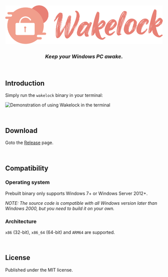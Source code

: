 <h1 align="center"><img src="./doc/wakelock.svg" alt="Wakelock logo"></h1>

<h3 align="center"><i>Keep your Windows PC awake.</i></h3>

<br>

## Introduction

Simply run the `wakelock` binary in your terminal:

![Demonstration of using Wakelock in the terminal](https://user-images.githubusercontent.com/5251264/132675300-38bc94d1-364e-4291-8d81-48eeeeaede7d.png)

<br>

## Download

Goto the [Release](https://github.com/ipid/wakelock-for-windows/releases) page.

<br>

## Compatibility

### Operating system

Prebuilt binary only supports Windows 7+ or Windows Server 2012+.

_NOTE: The source code is compatible with all Windows version later than Windows 2000, but you need to build it on your own._

### Architecture

`x86` (32-bit), `x86_64` (64-bit) and `ARM64` are supported.

<br>

## License

Published under the MIT license.

<br>

